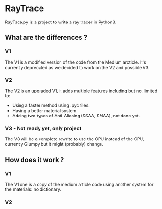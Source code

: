 # RayTrace

RayTace.py is a project to write a ray tracer in Python3.

## What are the differences ?

### V1

The V1 is a modified version of the code from the Medium arcticle. It's currently deprecated as we decided to work on the V2 and possible V3.

### V2

The V2 is an upgraded V1, it adds multiple features including but not limited to:

* Using a faster method using .pyc files.
* Having a better material system.
* Adding two types of Anti-Aliasing (SSAA, SMAA), not done yet.

### V3 - Not ready yet, only project

The V3 will be a complete rewrite to use the GPU instead of the CPU, currently Glumpy but it might (probably) change.

## How does it work ?

### V1

The V1 one is a copy of the medium article code using another system for the materials: no dictionary.

### V2
